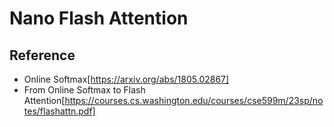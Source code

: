 # Nano Flash Attention

## Reference
- Online Softmax[https://arxiv.org/abs/1805.02867]
- From Online Softmax to Flash Attention[https://courses.cs.washington.edu/courses/cse599m/23sp/notes/flashattn.pdf]